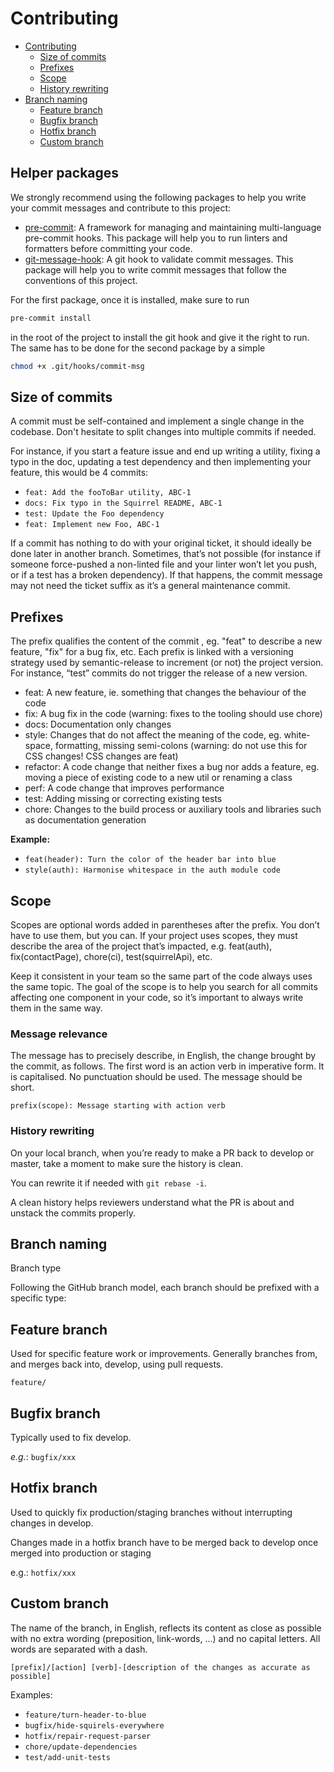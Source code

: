 # Contributing

- [Contributing](#contributing)
  - [Size of commits](#size-of-commits)
  - [Prefixes](#prefixes)
  - [Scope](#scope)
  - [History rewriting](#history-rewriting)
- [Branch naming](#branch-naming)
  - [Feature branch](#feature-branch)
  - [Bugfix branch](#bugfix-branch)
  - [Hotfix branch](#hotfix-branch)
  - [Custom branch](#custom-branch)

## Helper packages

We strongly recommend using the following packages to help you write your commit messages and contribute to this project:

- [pre-commit](https://pre-commit.com/): A framework for managing and maintaining multi-language pre-commit hooks. This package will help you to run linters and formatters before committing your code.
- [git-message-hook](https://git-message-hook.readthedocs.io/en/latest/): A git hook to validate commit messages. This package will help you to write commit messages that follow the conventions of this project.

For the first package, once it is installed, make sure to run

```bash
pre-commit install
```

in the root of the project to install the git hook and give it the right to run.
The same has to be done for the second package by a simple

```bash
chmod +x .git/hooks/commit-msg
```

## Size of commits

A commit must be self-contained and implement a single change in the codebase.
Don't hesitate to split changes into multiple commits if needed.

For instance, if you start a feature issue and end up writing a utility, fixing a typo in the doc, updating a test dependency and then implementing your feature, this would be 4 commits:

- `feat: Add the fooToBar utility, ABC-1`
- `docs: Fix typo in the Squirrel README, ABC-1`
- `test: Update the Foo dependency`
- `feat: Implement new Foo, ABC-1`

If a commit has nothing to do with your original ticket, it should ideally be done later in another branch. Sometimes, that’s not possible (for instance if someone force-pushed a non-linted file and your linter won’t let you push, or if a test has a broken dependency). If that happens, the commit message may not need the ticket suffix as it’s a general maintenance commit.

## Prefixes

The prefix qualifies the content of the commit , eg. "feat" to describe a new feature, "fix" for a bug fix, etc.
Each prefix is linked with a versioning strategy used by semantic-release to increment (or not) the project version. For instance, “test” commits do not trigger the release of a new version.

- feat: A new feature, ie. something that changes the behaviour of the code
- fix: A bug fix in the code (warning: fixes to the tooling should use chore)
- docs: Documentation only changes
- style: Changes that do not affect the meaning of the code, eg. white-space, formatting, missing semi-colons (warning: do not use this for CSS changes! CSS changes are feat)
- refactor: A code change that neither fixes a bug nor adds a feature, eg. moving a piece of existing code to a new util or renaming a class
- perf: A code change that improves performance
- test: Adding missing or correcting existing tests
- chore: Changes to the build process or auxiliary tools and libraries such as documentation generation

**Example:**

- `feat(header): Turn the color of the header bar into blue`
- `style(auth): Harmonise whitespace in the auth module code`

## Scope

Scopes are optional words added in parentheses after the prefix. You don’t have to use them, but you can. If your project uses scopes, they must describe the area of the project that’s impacted, e.g. feat(auth), fix(contactPage), chore(ci), test(squirrelApi), etc.

Keep it consistent in your team so the same part of the code always uses the same topic. The goal of the scope is to help you search for all commits affecting one component in your code, so it’s important to always write them in the same way.

### Message relevance

The message has to precisely describe, in English, the change brought by the commit, as follows. The first word is an action verb in imperative form. It is capitalised. No punctuation should be used. The message should be short.

```shell
prefix(scope): Message starting with action verb
```

### History rewriting

On your local branch, when you’re ready to make a PR back to develop or master, take a moment to make sure the history is clean.

You can rewrite it if needed with `git rebase -i`.

A clean history helps reviewers understand what the PR is about and unstack the commits properly.

## Branch naming

Branch type

Following the GitHub branch model, each branch should be prefixed with a specific type:

## Feature branch

Used for specific feature work or improvements. Generally branches from, and merges back into, develop, using pull requests.

`feature/`

## Bugfix branch

Typically used to fix develop.

_e.g._: `bugfix/xxx`

## Hotfix branch

Used to quickly fix production/staging branches without interrupting changes in develop.

Changes made in a hotfix branch have to be merged back to develop once merged into production or staging

e.g.: `hotfix/xxx`

## Custom branch

The name of the branch, in English, reflects its content as close as possible with no extra wording (preposition, link-words, …) and no capital letters. All words are separated with a dash.

`[prefix]/[action] [verb]-[description of the changes as accurate as possible]`

Examples:

- `feature/turn-header-to-blue`
- `bugfix/hide-squirels-everywhere`
- `hotfix/repair-request-parser`
- `chore/update-dependencies`
- `test/add-unit-tests`

